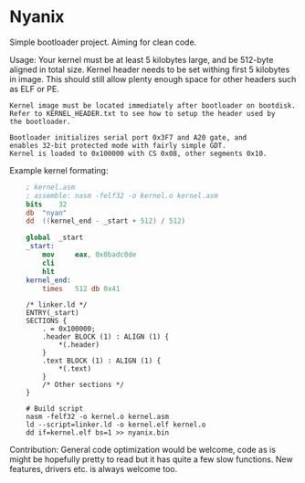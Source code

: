 # Nyanix
Simple bootloader project. Aiming for clean code.

Usage:
	Your kernel must be at least 5 kilobytes large, and be 512-byte
	aligned in total size. Kernel header needs to be set withing first
	5 kilobytes in image. This should still allow plenty enough space
	for other headers such as ELF or PE.

	Kernel image must be located immediately after bootloader on bootdisk.
	Refer to KERNEL_HEADER.txt to see how to setup the header used by
	the bootloader.

	Bootloader initializes serial port 0x3F7 and A20 gate, and
	enables 32-bit protected mode with fairly simple GDT.
	Kernel is loaded to 0x100000 with CS 0x08, other segments 0x10.

Example kernel formating:

```nasm
	; kernel.asm
	; assemble: nasm -felf32 -o kernel.o kernel.asm
	bits 	32
	db 	"nyan"
	dd 	((kernel_end - _start + 512) / 512)

	global  _start
	_start:
		mov 	eax, 0x0badc0de
		cli
		hlt
	kernel_end:
		times 	512 db 0x41
```

```linker
	/* linker.ld */
	ENTRY(_start)
	SECTIONS {
		. = 0x100000;
		.header BLOCK (1) : ALIGN (1) {
			*(.header)
		}
		.text BLOCK (1) : ALIGN (1) {
			*(.text)
		}
		/* Other sections */
	}
```

```shell
	# Build script
	nasm -felf32 -o kernel.o kernel.asm
	ld --script=linker.ld -o kernel.elf kernel.o
	dd if=kernel.elf bs=1 >> nyanix.bin
```

Contribution:
	General code optimization would be welcome, code as is might be 
	hopefully pretty to read but it has quite a few slow functions.
 	New features, drivers etc. is always welcome too.

